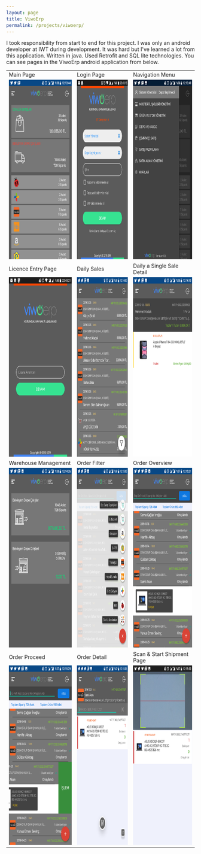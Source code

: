 ```yaml
---
layout: page
title: ViwoErp
permalink: /projects/viwoerp/
---
```



I took responsibility from start to end for this project. I was only an android developer at IWT during development. It was hard but I've learned a lot from this application. Written in java. Used Retrofit and SQL lite technologies. You can see pages in the ViwoErp android application from below.     

<table>
  <tr>
    <td>Main Page</td>
    <td>Login Page</td>
    <td>Navigation Menu</td>
  </tr>
  <tr>
    <td><img src="/img/viwo/e-main.png" width=320 height=480></td>
    <td><img src="/img/viwo/e-login.png" width=320 height=480></td>
    <td><img src="/img/viwo/e-navigation.png" width=320 height=480></td>
  </tr>
  <tr>
    <td>Licence Entry Page</td>
    <td>Daily Sales</td>
    <td>Daily a Single Sale Detail</td>
  </tr>
  <tr>
    <td><img src="/img/viwo/e-lisans.png" width=320 height=480></td>
    <td><img src="/img/viwo/e-dailysales.png" width=320 height=480></td>
    <td><img src="/img/viwo/e-dailysalesdetail.png" width=320 height=480></td>
  </tr>
  <tr>
    <td>Warehouse Management</td>
    <td>Order Filter</td>
    <td>Order Overview</td>
  </tr>
  <tr>
    <td><img src="/img/viwo/e-dc.png" width=320 height=480></td>
    <td><img src="/img/viwo/e-dcfiltre.png" width=320 height=480></td>
    <td><img src="/img/viwo/e-depocikisliste.png" width=320 height=480></td>
  </tr>
  <tr>
    <td>Order Proceed</td>
    <td>Order Detail</td>
    <td>Scan & Start Shipment Page</td>
  </tr>
  <tr>
    <td><img src="/img/viwo/e-dclisteayrıntı.png" width=320 height=480></td>
    <td><img src="/img/viwo/e-dcs.png" width=320 height=480></td>
    <td><img src="/img/viwo/e-barkodscan.png" width=320 height=480></td>
  </tr>
</table>